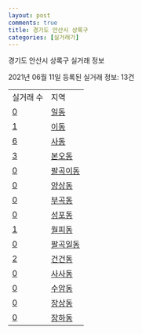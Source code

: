 ```yaml
---
layout: post
comments: true
title: 경기도 안산시 상록구
categories: [실거래가]
---
```


경기도 안산시 상록구 실거래 정보

2021년 06월 11일 등록된 실거래 정보: 13건


<table>
  <tr>
    <td>실거래 수</td>
    <td>지역</td>
  </tr>

  
  <tr>
    <td><a href="4127110100.html">0</a></td>
    <td><a href="4127110100.html">일동</a></td>
  </tr>
    

  <tr>
    <td><a href="4127110200.html">1</a></td>
    <td><a href="4127110200.html">이동</a></td>
  </tr>
    

  <tr>
    <td><a href="4127110300.html">6</a></td>
    <td><a href="4127110300.html">사동</a></td>
  </tr>
    

  <tr>
    <td><a href="4127110400.html">3</a></td>
    <td><a href="4127110400.html">본오동</a></td>
  </tr>
    

  <tr>
    <td><a href="4127110500.html">0</a></td>
    <td><a href="4127110500.html">팔곡이동</a></td>
  </tr>
    

  <tr>
    <td><a href="4127110600.html">0</a></td>
    <td><a href="4127110600.html">양상동</a></td>
  </tr>
    

  <tr>
    <td><a href="4127110700.html">0</a></td>
    <td><a href="4127110700.html">부곡동</a></td>
  </tr>
    

  <tr>
    <td><a href="4127110800.html">0</a></td>
    <td><a href="4127110800.html">성포동</a></td>
  </tr>
    

  <tr>
    <td><a href="4127110900.html">1</a></td>
    <td><a href="4127110900.html">월피동</a></td>
  </tr>
    

  <tr>
    <td><a href="4127111000.html">0</a></td>
    <td><a href="4127111000.html">팔곡일동</a></td>
  </tr>
    

  <tr>
    <td><a href="4127111100.html">2</a></td>
    <td><a href="4127111100.html">건건동</a></td>
  </tr>
    

  <tr>
    <td><a href="4127111200.html">0</a></td>
    <td><a href="4127111200.html">사사동</a></td>
  </tr>
    

  <tr>
    <td><a href="4127111300.html">0</a></td>
    <td><a href="4127111300.html">수암동</a></td>
  </tr>
    

  <tr>
    <td><a href="4127111400.html">0</a></td>
    <td><a href="4127111400.html">장상동</a></td>
  </tr>
    

  <tr>
    <td><a href="4127111500.html">0</a></td>
    <td><a href="4127111500.html">장하동</a></td>
  </tr>
    


</table>
    